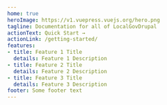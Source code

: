 ```yaml
---
home: true
heroImage: https://v1.vuepress.vuejs.org/hero.png
tagline: Documentation for all of LocalGovDrupal
actionText: Quick Start →
actionLink: /getting-started/
features:
- title: Feature 1 Title
  details: Feature 1 Description
- title: Feature 2 Title
  details: Feature 2 Description
- title: Feature 3 Title
  details: Feature 3 Description
footer: Some footer text
---
```

